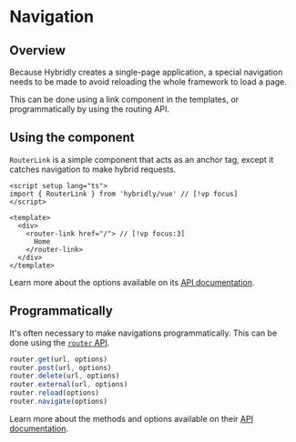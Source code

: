 # Navigation

## Overview

Because Hybridly creates a single-page application, a special navigation needs to be made to avoid reloading the whole framework to load a page.

This can be done using a link component in the templates, or programmatically by using the routing API.

## Using the component

`RouterLink` is a simple component that acts as an anchor tag, except it catches navigation to make hybrid requests.

```vue
<script setup lang="ts">
import { RouterLink } from 'hybridly/vue' // [!vp focus]
</script>

<template>
  <div>
    <router-link href="/"> // [!vp focus:3]
      Home
    </router-link>
  </div>
</template>
```

Learn more about the options available on its [API documentation](../api/components/router-link).

## Programmatically

It's often necessary to make navigations programmatically. This can be done using the [`router` API](../api/router/utils).

```ts
router.get(url, options)
router.post(url, options)
router.delete(url, options)
router.external(url, options)
router.reload(options)
router.navigate(options)
```

Learn more about the methods and options available on their [API documentation](../api/router/utils).
